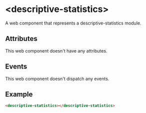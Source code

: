 # &lt;descriptive-statistics&gt;

A web component that represents a descriptive-statistics module.

## Attributes

This web component doesn't have any attributes.

## Events

This web component doesn't dispatch any events.

## Example

```html
<descriptive-statistics></descriptive-statistics>
```